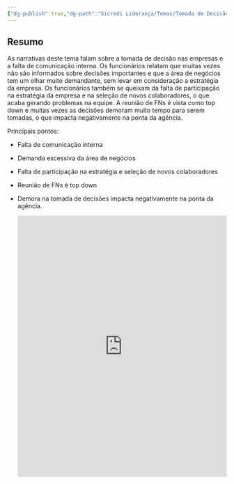 ```yaml
---
{"dg-publish":true,"dg-path":"Sicredi Liderança/Temas/Tomada de Decisão.md","permalink":"/Sicredi Liderança/Temas/Tomada de Decisão/"}
---
```


## Resumo

As narrativas deste tema falam sobre a tomada de decisão nas empresas e a falta de comunicação interna. Os funcionários relatam que muitas vezes não são informados sobre decisões importantes e que a área de negócios tem um olhar muito demandante, sem levar em consideração a estratégia da empresa. Os funcionários também se queixam da falta de participação na estratégia da empresa e na seleção de novos colaboradores, o que acaba gerando problemas na equipe. A reunião de FNs é vista como top down e muitas vezes as decisões demoram muito tempo para serem tomadas, o que impacta negativamente na ponta da agência. 

Principais pontos:
- Falta de comunicação interna
- Demanda excessiva da área de negócios
- Falta de participação na estratégia e seleção de novos colaboradores
- Reunião de FNs é top down
- Demora na tomada de decisões impacta negativamente na ponta da agência.
  
  
  <iframe src="https://embed.kumu.io/7181b0aa465f806ffc5b06afe9e9d286" width="100%" height="600" frameborder="0"></iframe>

